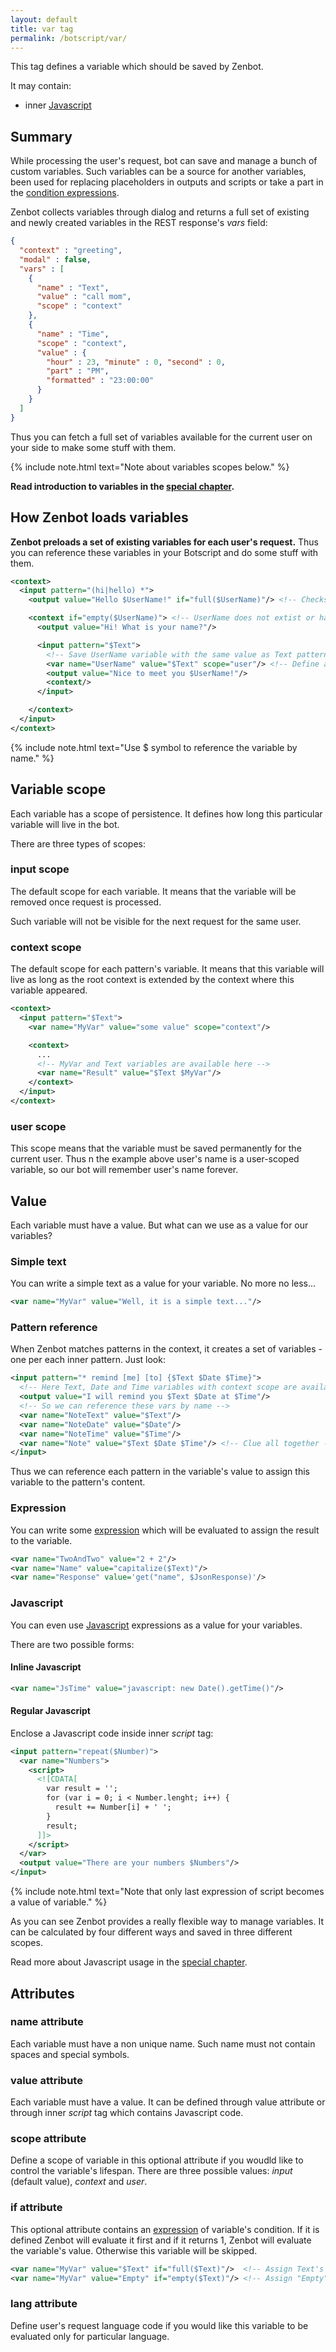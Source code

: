 ```yaml
---
layout: default
title: var tag
permalink: /botscript/var/
---
```


This tag defines a variable which should be saved by Zenbot.

It may contain:

- inner [Javascript](/vars/javascript/)

## Summary
While processing the user\'s request, bot can save and manage a bunch of custom variables.
Such variables can be a source for another variables, been used for replacing placeholders in outputs and scripts or take a part in the [condition expressions](/expressions/).

Zenbot collects variables through dialog and returns a full set of existing and newly created variables in the REST response\'s _vars_ field:

```json
{
  "context" : "greeting",
  "modal" : false,
  "vars" : [
    {
      "name" : "Text",
      "value" : "call mom",
      "scope" : "context"
    },
    {
      "name" : "Time",
      "scope" : "context",
      "value" : {
        "hour" : 23, "minute" : 0, "second" : 0,
        "part" : "PM",
        "formatted" : "23:00:00"
      }
    }
  ]
}
```

Thus you can fetch a full set of variables available for the current user on your side to make some stuff with them.

{% include note.html text="Note about variables scopes below." %}

**Read introduction to variables in the [special chapter](/vars/variables/).**

## How Zenbot loads variables
**Zenbot preloads a set of existing variables for each user\'s request.**
Thus you can reference these variables in your Botscript and do some stuff with them.

```xml
<context>
  <input pattern="(hi|hello) *">
    <output value="Hello $UserName!" if="full($UserName)"/> <!-- Checks UserName variable exitence -->

    <context if="empty($UserName)"> <!-- UserName does not extist or has empty value -->
      <output value="Hi! What is your name?"/>

      <input pattern="$Text">
        <!-- Save UserName variable with the same value as Text pattern -->
        <var name="UserName" value="$Text" scope="user"/> <!-- Define a persistence scope of variable -->
        <output value="Nice to meet you $UserName!"/>
        <context/>
      </input>

    </context>
  </input>
</context>
```

{% include note.html text="Use $ symbol to reference the variable by name." %}

## Variable scope
Each variable has a scope of persistence.
It defines how long this particular variable will live in the bot.

There are three types of scopes:

### **input** scope
The default scope for each variable. It means that the variable will be removed once request is processed.

Such variable will not be visible for the next request for the same user.

### **context** scope
The default scope for each pattern\'s variable.
It means that this variable will live as long as the root context is extended by the context where this variable appeared.

```xml
<context>
  <input pattern="$Text">
    <var name="MyVar" value="some value" scope="context"/>

    <context>
      ...
      <!-- MyVar and Text variables are available here -->
      <var name="Result" value="$Text $MyVar"/>
    </context>
  </input>
</context>
```

### **user** scope
This scope means that the variable must be saved permanently for the current user.
Thus n the example above user\'s name is a user-scoped variable, so our bot will remember user\'s name forever.

## Value
Each variable must have a value. But what can we use as a value for our variables?

### Simple text
You can write a simple text as a value for your variable. No more no less...

```xml
<var name="MyVar" value="Well, it is a simple text..."/>
```

### Pattern reference
When Zenbot matches patterns in the context, it creates a set of variables - one per each inner pattern.
Just look:

```xml
<input pattern="* remind [me] [to] {$Text $Date $Time}">
  <!-- Here Text, Date and Time variables with context scope are available -->
  <output value="I will remind you $Text $Date at $Time"/>
  <!-- So we can reference these vars by name -->
  <var name="NoteText" value="$Text"/>
  <var name="NoteDate" value="$Date"/>
  <var name="NoteTime" value="$Time"/>
  <var name="Note" value="$Text $Date $Time"/> <!-- Clue all together -->
</input>
```

Thus we can reference each pattern in the variable\'s value to assign this variable to the pattern\'s content.

### Expression
You can write some [expression](/vars/expressions/) which will be evaluated to assign the result to the variable.

```xml
<var name="TwoAndTwo" value="2 + 2"/>
<var name="Name" value="capitalize($Text)"/>
<var name="Response" value='get("name", $JsonResponse)'/>
```

### Javascript
You can even use [Javascript](/vars/javascript/) expressions as a value for your variables.

There are two possible forms:

#### Inline Javascript

```xml
<var name="JsTime" value="javascript: new Date().getTime()"/>
```

#### Regular Javascript
Enclose a Javascript code inside inner _script_ tag:

```xml
<input pattern="repeat($Number)">
  <var name="Numbers">
    <script>
      <![CDATA[
        var result = '';
        for (var i = 0; i < Number.lenght; i++) {
          result += Number[i] + ' ';
        }
        result;
      ]]>
    </script>
  </var>
  <output value="There are your numbers $Numbers"/>
</input>
```

{% include note.html text="Note that only last expression of script becomes a value of variable." %}

As you can see Zenbot provides a really flexible way to manage variables.
It can be calculated by four different ways and saved in three different scopes.

Read more about Javascript usage in the [special chapter](/vars/javascript/).

## Attributes

### **name** attribute
Each variable must have a non unique name. Such name must not contain spaces and special symbols.

### **value** attribute
Each variable must have a value.
It can be defined through value attribute or through inner _script_ tag which contains Javascript code.

### **scope** attribute
Define a scope of variable in this optional attribute if you woudld like to control the variable\'s lifespan.
There are three possible values: _input_ (default value), _context_ and _user_.

### **if** attribute
This optional attribute contains an [expression](/vars/expressions/) of variable\'s condition.
If it is defined Zenbot will evaluate it first and if it returns 1, Zenbot will evaluate the variable\'s value.
Otherwise this variable will be skipped.

```xml
<var name="MyVar" value="$Text" if="full($Text)"/>  <!-- Assign Text's content to MyVar if it is not empty -->
<var name="MyVar" value="Empty" if="empty($Text)"/> <!-- Assign "Empty" text to the MyVar if Text is empty -->
```

### **lang** attribute
Define user\'s request language code if you would like this variable to be evaluated only for particular language.